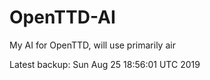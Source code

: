 # OpenTTD-AI
My AI for OpenTTD, will use primarily air

Latest backup: Sun Aug 25 18:56:01 UTC 2019
